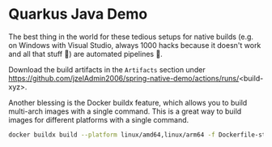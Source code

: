 # Quarkus Java Demo

The best thing in the world for these tedious setups for native builds (e.g. on Windows with Visual Studio, always 1000 hacks because it doesn't work and all that stuff 🤬) are automated pipelines 🚀.

Download the build artifacts in the `Artifacts` section under https://github.com/jzelAdmin2006/spring-native-demo/actions/runs/<build-xyz\>.

Another blessing is the Docker buildx feature, which allows you to build multi-arch images with a single command. This is a great way to build images for different platforms with a single command.

```sh
docker buildx build --platform linux/amd64,linux/arm64 -f Dockerfile-standalone.native-micro -t jzeladmin2006/quarkus-java-demo --push .
```
